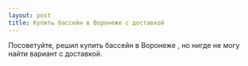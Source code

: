```yaml
---
layout: post 
title: Купить бассейн в Воронеже с доставкой 
--- 
```

Посоветуйте, решил купить бассейн в Воронеже , но нигде не могу найти вариант с доставкой.